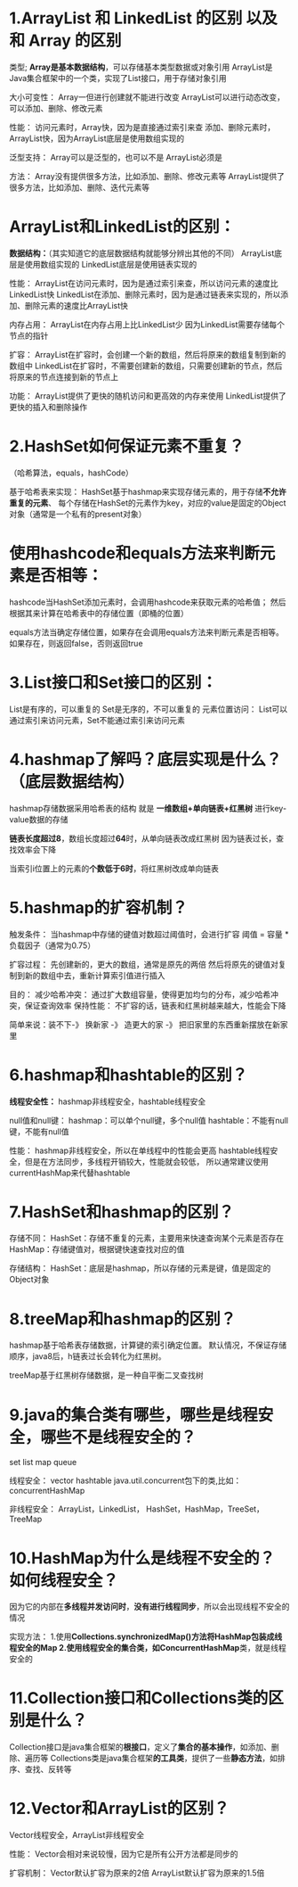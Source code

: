 
# 1.**ArrayList 和 LinkedList 的区别  以及和 Array 的区别**

类型;
**Array是基本数据结构**，可以存储基本类型数据或对象引用
ArrayList是Java集合框架中的一个类，实现了List接口，用于存储对象引用

大小可变性：
Array一但进行创建就不能进行改变
ArrayList可以进行动态改变，可以添加、删除、修改元素

性能：
访问元素时，Array快，因为是直接通过索引来查
添加、删除元素时，ArrayList快，因为ArrayList底层是使用数组实现的

泛型支持：
Array可以是泛型的，也可以不是
ArrayList必须是

方法：
Array没有提供很多方法，比如添加、删除、修改元素等
ArrayList提供了很多方法，比如添加、删除、迭代元素等




# **ArrayList和LinkedList的区别：**

**数据结构：**（其实知道它的底层数据结构就能够分辨出其他的不同）
ArrayList底层是使用数组实现的
LinkedList底层是使用链表实现的

性能：
ArrayList在访问元素时，因为是通过索引来查，所以访问元素的速度比LinkedList快
LinkedList在添加、删除元素时，因为是通过链表来实现的，所以添加、删除元素的速度比ArrayList快

内存占用：
ArrayList在内存占用上比LinkedList少
因为LinkedList需要存储每个节点的指针

扩容：
ArrayList在扩容时，会创建一个新的数组，然后将原来的数组复制到新的数组中
LinkedList在扩容时，不需要创建新的数组，只需要创建新的节点，然后将原来的节点连接到新的节点上

功能：
ArrayList提供了更快的随机访问和更高效的内存来使用
LinkedList提供了更快的插入和删除操作




# 2.HashSet如何保证元素不重复？

（哈希算法，equals，hashCode）

基于哈希表来实现：
HashSet基于hashmap来实现存储元素的，用于存储**不允许重复的元素**、
每个存储在HashSet的元素作为key，对应的value是固定的Object对象（通常是一个私有的present对象）

# **使用hashcode和equals方法来判断元素是否相等：**

hashcode当HashSet添加元素时，会调用hashcode来获取元素的哈希值；
然后根据其来计算在哈希表中的存储位置（即桶的位置）

equals方法当确定存储位置，如果存在会调用equals方法来判断元素是否相等。
如果存在，则返回false，否则返回true





# **3.List接口和Set接口的区别：**

List是有序的，可以重复的
Set是无序的，不可以重复的
元素位置访问：
List可以通过索引来访问元素，Set不能通过索引来访问元素



# **4.hashmap了解吗？底层实现是什么？（底层数据结构）**

hashmap存储数据采用哈希表的结构
就是  **一维数组+单向链表+红黑树**  进行key-value数据的存储

**链表长度超过8**，数组长度超过**64**时，从单向链表改成红黑树
因为链表过长，查找效率会下降

当索引i位置上的元素的**个数低于6时**，将红黑树改成单向链表



# **5.hashmap的扩容机制？**

触发条件：
当hashmap中存储的键值对数超过阈值时，会进行扩容
阈值 = 容量 * 负载因子（通常为0.75）

扩容过程：
先创建新的，更大的数组，通常是原先的两倍
然后将原先的键值对复制到新的数组中去，重新计算索引值进行插入

目的：
减少哈希冲突：
通过扩大数组容量，使得更加均匀的分布，减少哈希冲突，保证查询效率
保持性能：
不扩容的话，链表和红黑树越来越大，性能会下降

简单来说：装不下-》 换新家 -》 造更大的家 -》 把旧家里的东西重新摆放在新家里



# 6.hashmap和hashtable的区别？

**线程安全性：**
hashmap非线程安全，hashtable线程安全

null值和null键：
hashmap：可以单个null键，多个null值
hashtable：不能有null键，不能有null值

性能：
hashmap非线程安全，所以在单线程中的性能会更高
hashtable线程安全，但是在方法同步，多线程开销较大，性能就会较低，
所以通常建议使用currentHashMap来代替hashtable




# 7.HashSet和hashmap的区别？

存储不同：
HashSet：存储不重复的元素，主要用来快速查询某个元素是否存在
HashMap：存储键值对，根据键快速查找对应的值

存储结构：
HashSet：底层是hashmap，所以存储的元素是键，值是固定的Object对象


# **8.treeMap和hashmap的区别？**

hashmap基于哈希表存储数据，计算键的索引确定位置。
默认情况，不保证存储顺序，java8后，h链表过长会转化为红黑树。

treeMap基于红黑树存储数据，是一种自平衡二叉查找树



# 9.java的集合类有哪些，哪些是线程安全，哪些不是线程安全的？

set
list
map
queue

线程安全：
vector
hashtable
java.util.concurrent包下的类,比如：concurrentHashMap


非线程安全：
ArrayList，LinkedList， HashSet，HashMap，TreeSet，TreeMap





# 10.HashMap为什么是线程不安全的？如何线程安全？

因为它的内部在**多线程并发访问时**，**没有进行线程同步**，所以会出现线程不安全的情况

实现方法：
1.使用**Collections.synchronizedMap()**方法将HashMap包装成线程安全的Map
2.使用线程安全的集合类，如**ConcurrentHashMap**类，就是线程安全的


# 11.Collection接口和Collections类的区别是什么？
Collection接口是java集合框架的**根接口**，定义了**集合的基本操作**，如添加、删除、遍历等
Collections类是java集合框架**的工具类**，提供了一些**静态方法**，如排序、查找、反转等




# 12.Vector和ArrayList的区别？
Vector线程安全，ArrayList非线程安全

性能：
Vector会相对来说较慢，因为它是所有公开方法都是同步的

扩容机制：
Vector默认扩容为原来的2倍
ArrayList默认扩容为原来的1.5倍
































